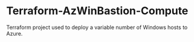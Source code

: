 # Terraform-AzWinBastion-Compute
Terraform project used to deploy a variable number of Windows hosts to Azure.
